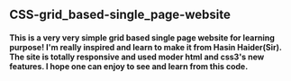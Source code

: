 ## CSS-grid_based-single_page-website

#### This is a very very simple grid based single page website for learning purpose! I'm really inspired and learn to make it from Hasin Haider(Sir). The site is totally responsive and used moder html and css3's new features. I hope one can enjoy to see and learn from this code.
